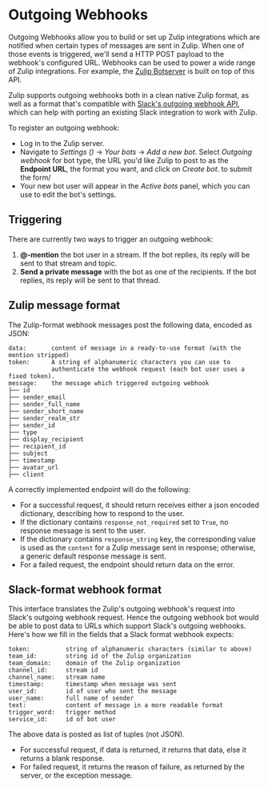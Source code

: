 # Outgoing Webhooks

Outgoing Webhooks allow you to build or set up Zulip integrations
which are notified when certain types of messages are sent in
Zulip. When one of those events is triggered, we'll send a HTTP POST
payload to the webhook's configured URL.  Webhooks can be used to
power a wide range of Zulip integrations.  For example, the
[Zulip Botserver][zulip-botserver] is built on top of this API.

Zulip supports outgoing webhooks both in a clean native Zulip format,
as well as a format that's compatible with
[Slack's outgoing webhook API][slack-outgoing-webhook], which can help
with porting an existing Slack integration to work with Zulip.

[zulip-botserver]: https://zulipchat.com/api/deploying-bots#zulip-botserver
[slack-outgoing-webhook]: https://api.slack.com/custom-integrations/outgoing-webhooks

To register an outgoing webhook:

* Log in to the Zulip server.
* Navigate to *Settings (<i class="fa fa-cog"></i>)* -> *Your bots* ->
  *Add a new bot*.  Select *Outgoing webhook* for bot type, the URL
  you'd like Zulip to post to as the **Endpoint URL**, the format you
  want, and click on *Create bot*. to submit the form/
* Your new bot user will appear in the *Active bots* panel, which you
  can use to edit the bot's settings.

## Triggering

There are currently two ways to trigger an outgoing webhook:
1.  **@-mention** the bot user in a stream.  If the bot replies, its
    reply will be sent to that stream and topic.
2.  **Send a private message** with the bot as one of the recipients.
    If the bot replies, its reply will be sent to that thread.

## Zulip message format

The Zulip-format webhook messages post the following data, encoded as JSON:

```
data:       content of message in a ready-to-use format (with the mention stripped)
token:      A string of alphanumeric characters you can use to
            authenticate the webhook request (each bot user uses a fixed token).
message:    the message which triggered outgoing webhook
├── id
├── sender_email
├── sender_full_name
├── sender_short_name
├── sender_realm_str
├── sender_id
├── type
├── display_recipient
├── recipient_id
├── subject
├── timestamp
├── avatar_url
├── client
```

A correctly implemented endpoint will do the following:

* For a successful request, it should return receives either a json
  encoded dictionary, describing how to respond to the user.
* If the dictionary contains `response_not_required` set to `True`, no
  response message is sent to the user.
* If the dictionary contains `response_string` key, the corresponding
  value is used as the `content` for a Zulip message sent in response;
  otherwise, a generic default response message is sent.
* For a failed request, the endpoint should return data on the
  error.

## Slack-format webhook format

This interface translates the Zulip's outgoing webhook's request into
Slack's outgoing webhook request.  Hence the outgoing webhook bot
would be able to post data to URLs which support Slack's outgoing
webhooks.  Here's how we fill in the fields that a Slack format
webhook expects:

```
token:          string of alphanumeric characters (similar to above)
team_id:        string id of the Zulip organization
team_domain:    domain of the Zulip organization
channel_id:     stream id
channel_name:   stream name
timestamp:      timestamp when message was sent
user_id:        id of user who sent the message
user_name:      full name of sender
text:           content of message in a more readable format
trigger_word:   trigger method
service_id:     id of bot user
```

The above data is posted as list of tuples (not JSON).

* For successful request, if data is returned, it returns that data,
  else it returns a blank response.
* For failed request, it returns the reason of failure, as returned by
  the server, or the exception message.


